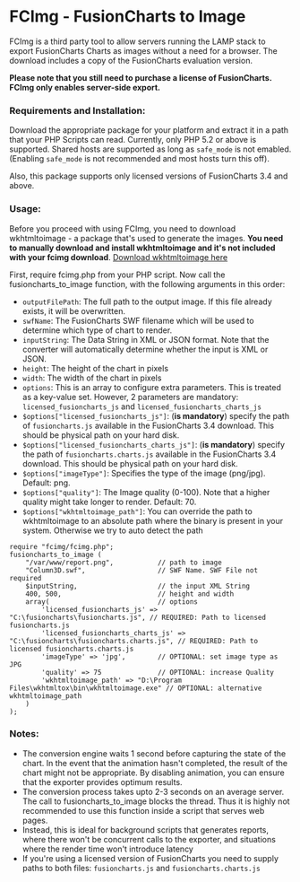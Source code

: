FCImg - FusionCharts to Image
=============================

FCImg is a third party tool to allow servers running the LAMP stack to export FusionCharts Charts as images without a need for a browser. The download includes a copy of the FusionCharts evaluation version.

**Please note that you still need to purchase a license of FusionCharts. FCImg only enables server-side export.**

### Requirements and Installation:

Download the appropriate package for your platform and extract it in a path that your PHP Scripts can read. Currently, only PHP 5.2 or above is supported. Shared hosts are supported as long as `safe_mode` is not emabled. (Enabling `safe_mode` is not recommended and most hosts turn this off).

Also, this package supports only licensed versions of FusionCharts 3.4 and above.

### Usage:

Before you proceed with using FCImg, you need to download wkhtmltoimage - a package that's used to generate the images. **You need to manually download and install wkhtmltoimage and it's not included with your fcimg download**. [Download wkhtmltoimage here](http://wkhtmltopdf.org/downloads.html)

First, require fcimg.php from your PHP script. Now call the fusioncharts_to_image function, with the following arguments in this order:

* `outputFilePath`: The full path to the output image. If this file already exists, it will be overwritten.
* `swfName`: The FusionCharts SWF filename which will be used to determine which type of chart to render.
* `inputString`: The Data String in XML or JSON format. Note that the converter will automatically determine whether the input is XML or JSON.
* `height`: The height of the chart in pixels
* `width`: The width of the chart in pixels
* `options`: This is an array to configure extra parameters. This is treated as a key-value set. However, 2 parameters are mandatory: `licensed_fusioncharts_js` and `licensed_fusioncharts_charts_js`
* `$options["licensed_fusioncharts_js"]`: (**is mandatory**) specify the path of `fusioncharts.js` available in the FusionCharts 3.4 download. This should be physical path on your hard disk.
* `$options["licensed_fusioncharts_charts_js"]`: (**is mandatory**) specify the path of `fusioncharts.charts.js` available in the FusionCharts 3.4 download. This should be physical path on your hard disk.
* `$options["imageType"]`: Specifies the type of the image (png/jpg). Default: png.
* `$options["quality"]`: The Image quality (0-100). Note that a higher quality might take longer to render. Default: 70.
* `$options["wkhtmltoimage_path"]`: You can override the path to wkhtmltoimage to an absolute path where the binary is present in your system. Otherwise we try to auto detect the path

```
require "fcimg/fcimg.php";
fusioncharts_to_image (
    "/var/www/report.png",           // path to image
    "Column3D.swf",                  // SWF Name. SWF File not required
    $inputString,                    // the input XML String
    400, 500,                        // height and width
    array(                           // options
        'licensed_fusioncharts_js' => "C:\fusioncharts\fusioncharts.js", // REQUIRED: Path to licensed fusioncharts.js
        'licensed_fusioncharts_charts_js' => "C:\fusioncharts\fusioncharts.charts.js", // REQUIRED: Path to licensed fusioncharts.charts.js
        'imageType' => 'jpg',        // OPTIONAL: set image type as JPG
        'quality' => 75              // OPTIONAL: increase Quality
        'wkhtmltoimage_path' => "D:\Program Files\wkhtmltox\bin\wkhtmltoimage.exe" // OPTIONAL: alternative wkhtmltoimage_path
    )
);
```

### Notes:

* The conversion engine waits 1 second before capturing the state of the chart. In the event that the animation hasn't completed, the result of the chart might not be appropriate. By disabling animation, you can ensure that the exporter provides optimum results.
* The conversion process takes upto 2-3 seconds on an average server. The call to fusioncharts_to_image blocks the thread. Thus it is highly not recommended to use this function inside a script that serves web pages.
* Instead, this is ideal for background scripts that generates reports, where there won't be concurrent calls to the exporter, and situations where the render time won't introduce latency
* If you're using a licensed version of FusionCharts you need to supply paths to both files: `fusioncharts.js` and `fusioncharts.charts.js`

